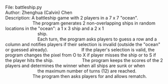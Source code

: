 File: battleship.py\
Author: Zhenghua (Calvin) Chen\
Description: A battleship game with 2 players in a 7 x 7 "ocean".\
&nbsp; &nbsp; &nbsp; &nbsp; &nbsp; &nbsp; &nbsp; &nbsp; &nbsp; &nbsp; &nbsp; The program generates 2 non-overlapping ships in random locations in the "ocean": a 1 x 3 ship and a 2 x 1\
&nbsp; &nbsp; &nbsp; &nbsp; &nbsp; &nbsp; &nbsp; &nbsp; &nbsp; &nbsp; &nbsp; &nbsp; &nbsp; ship.\
&nbsp; &nbsp; &nbsp; &nbsp; &nbsp; &nbsp; &nbsp; &nbsp; &nbsp; &nbsp; &nbsp; &nbsp; &nbsp; Each turn, the program asks players to guess a row and a column and notifies players if their selection is invalid (outside the "ocean" or guessed already).
&nbsp; &nbsp; &nbsp; &nbsp; &nbsp; &nbsp; &nbsp; &nbsp; &nbsp; &nbsp; &nbsp; &nbsp; &nbsp; If the player's selection is valid, the program changes the pixel from O to X if player misses the ship or to S if the player hits the ship.
&nbsp; &nbsp; &nbsp; &nbsp; &nbsp; &nbsp; &nbsp; &nbsp; &nbsp; &nbsp; &nbsp; The program keeps the scores of the 2 players and determines the winner when all ships are sunk or when\
&nbsp; &nbsp; &nbsp; &nbsp; &nbsp; &nbsp; &nbsp; &nbsp; &nbsp; &nbsp; &nbsp; &nbsp; &nbsp; the maximum number of turns (12) are reached.\
&nbsp; &nbsp; &nbsp; &nbsp; &nbsp; &nbsp; &nbsp; &nbsp; &nbsp; &nbsp; &nbsp; The program then asks players for and allows rematch.
